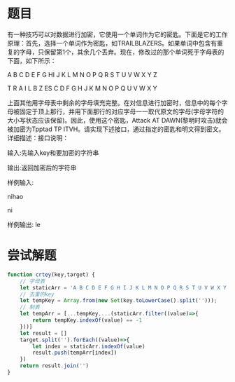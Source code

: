# 题目
有一种技巧可以对数据进行加密，它使用一个单词作为它的密匙。下面是它的工作原理：首先，选择一个单词作为密匙，如TRAILBLAZERS。如果单词中包含有重复的字母，只保留第1个，其余几个丢弃。现在，修改过的那个单词死于字母表的下面，如下所示：

A B C D E F G HI J K L M N O P Q R S T U V W X Y Z

T R A I L B Z ES C D F G H J K M N O P Q U V W X Y

上面其他用字母表中剩余的字母填充完整。在对信息进行加密时，信息中的每个字母被固定于顶上那行，并用下面那行的对应字母一一取代原文的字母(字母字符的大小写状态应该保留)。因此，使用这个密匙，Attack AT DAWN(黎明时攻击)就会被加密为Tpptad TP ITVH。请实现下述接口，通过指定的密匙和明文得到密文。详细描述：接口说明：

输入:先输入key和要加密的字符串 

输出:返回加密后的字符串 

样例输入:

nihao

ni                   

样例输出: le  

# 尝试解题
```js
function crtey(key,target) {
    // 字母表
    let staticArr = 'A B C D E F G H I J K L M N O P Q R S T U V W X Y Z'.toLowerCase().split(' ');
    // 去重的key
    let tempKey = Array.from(new Set(key.toLowerCase().split('')));
    // 制表
    let tempArr = [...tempKey,...(staticArr.filter((value)=>{
        return tempKey.indexOf(value) == -1
    }))]
    let result = []
    target.split('').forEach((value)=>{
        let index = staticArr.indexOf(value)
        result.push(tempArr[index])
    })
    return result.join('')
}
```